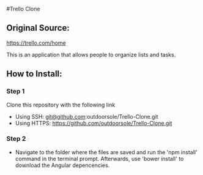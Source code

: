 #Trello Clone

## Original Source:
https://trello.com/home

This is an application that allows people to organize lists and tasks.

## How to Install:

### Step 1
Clone this repository with the following link
* Using SSH: git@github.com:outdoorsole/Trello-Clone.git
* Using HTTPS: https://github.com/outdoorsole/Trello-Clone.git

### Step 2
* Navigate to the folder where the files are saved and run the 'npm install' command in the terminal prompt. Afterwards, use 'bower install' to download the Angular depencencies.


